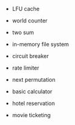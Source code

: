 - LFU cache
- world counter
- two sum
- in-memory file system
- circuit breaker
- rate limiter
- next permutation
- basic calculator

- hotel reservation
- movie ticketing
